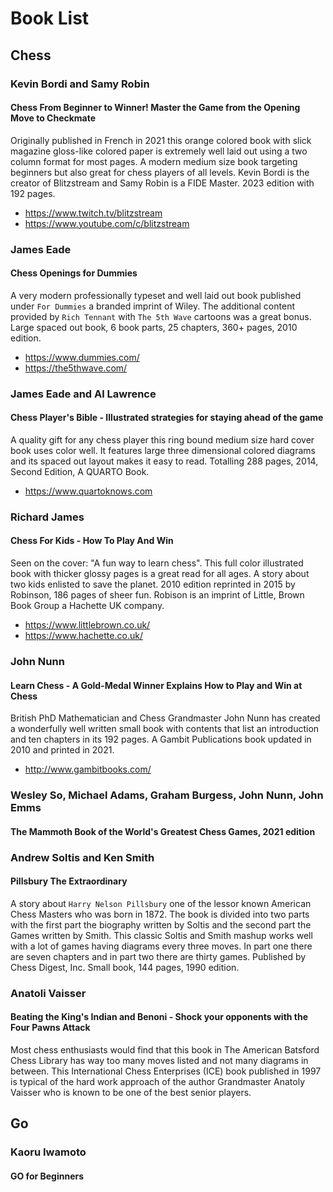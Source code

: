 # Book List

## Chess

### Kevin Bordi and Samy Robin

#### Chess From Beginner to Winner! Master the Game from the Opening Move to Checkmate

Originally published in French in 2021 this orange colored book with slick magazine gloss-like colored paper is extremely well laid out using a two column format for most pages. A modern medium size book targeting beginners but also great for chess players of all levels. Kevin Bordi is the creator of Blitzstream and Samy Robin is a FIDE Master. 2023 edition with 192 pages.

- https://www.twitch.tv/blitzstream
- https://www.youtube.com/c/blitzstream

### James Eade

#### Chess Openings for Dummies

A very modern professionally typeset and well laid out book published under `For Dummies` a branded imprint of Wiley. The additional content
provided by `Rich Tennant` with `The 5th Wave` cartoons was a great bonus. Large spaced out book, 6 book parts, 25 chapters, 360+ pages, 2010 edition.

- https://www.dummies.com/
- https://the5thwave.com/

### James Eade and Al Lawrence

#### Chess Player's Bible - Illustrated strategies for staying ahead of the game

A quality gift for any chess player this ring bound medium size hard cover book uses color well.
It features large three dimensional colored diagrams and its spaced out layout makes it easy to read.
Totalling 288 pages, 2014, Second Edition, A QUARTO Book.

- https://www.quartoknows.com

### Richard James

#### Chess For Kids - How To Play And Win

Seen on the cover: "A fun way to learn chess". This full color illustrated book with thicker glossy pages is a great read for all ages.
A story about two kids enlisted to save the planet. 2010 edition reprinted in 2015 by Robinson, 186 pages of sheer fun. Robison is an
imprint of Little, Brown Book Group a Hachette UK company. 

- https://www.littlebrown.co.uk/
- https://www.hachette.co.uk/

### John Nunn

#### Learn Chess - A Gold-Medal Winner Explains How to Play and Win at Chess

British PhD Mathematician and Chess Grandmaster John Nunn has created a wonderfully well written small book with contents that list an introduction and ten chapters in its 192 pages. A Gambit Publications book updated in 2010 and printed in 2021.

- http://www.gambitbooks.com/

### Wesley So, Michael Adams, Graham Burgess, John Nunn, John Emms

#### The Mammoth Book of the World's Greatest Chess Games, 2021 edition

### Andrew Soltis and Ken Smith

#### Pillsbury The Extraordinary

A story about `Harry Nelson Pillsbury` one of the lessor known American Chess Masters who was born in 1872. The book is divided into two parts with the first part the biography written by Soltis and the second part the Games written by Smith. This classic Soltis and Smith mashup works well with a lot of games having diagrams every three moves. In part one there are seven chapters and in part two there are thirty games. Published by Chess Digest, Inc. Small book, 144 pages, 1990 edition.

### Anatoli Vaisser

#### Beating the King's Indian and Benoni - Shock your opponents with the Four Pawns Attack

Most chess enthusiasts would find that this book in The American Batsford Chess Library has way too many moves listed and not many diagrams in between. This International Chess Enterprises (ICE) book published in 1997 is typical of the hard work approach of the author Grandmaster Anatoly Vaisser who is known to be one of the best senior players.

## Go

### Kaoru Iwamoto

#### GO for Beginners

